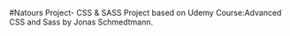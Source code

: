 #Natours Project-
 CSS & SASS Project based on Udemy Course:Advanced CSS and Sass by Jonas Schmedtmann.
